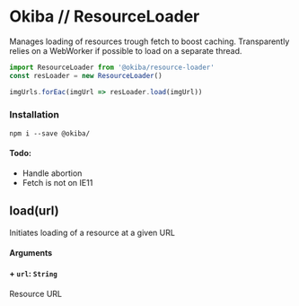 

# Okiba // ResourceLoader
Manages loading of resources trough fetch to boost caching.
Transparently relies on a WebWorker if possible to load on a separate thread.




```javascript
import ResourceLoader from '@okiba/resource-loader'
const resLoader = new ResourceLoader()

imgUrls.forEac(imgUrl => resLoader.load(imgUrl))
```



### Installation
```
npm i --save @okiba/
```


#### Todo:

+ Handle abortion
+ Fetch is not on IE11



## load(url)


Initiates loading of a resource at a given URL







#### Arguments


#### + `url`: `String`

Resource URL






